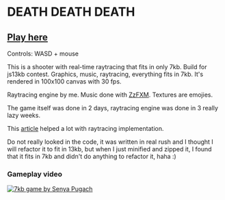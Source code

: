 # DEATH DEATH DEATH
## [Play here](http://upisfr.ee/game/13k22/)
Controls: WASD + mouse

This is a shooter with real-time raytracing that fits in only 7kb.
Build for js13kb contest.
Graphics, music, raytracing, everything fits in 7kb.
It's rendered in 100x100 canvas with 30 fps.

Raytracing engine by me. Music done with [ZzFXM](https://github.com/keithclark/ZzFXM). Textures are emojies.

The game itself was done in 2 days, raytracing engine was done in 3 really lazy weeks.

This [article](https://www.gabrielgambetta.com/computer-graphics-from-scratch/00-introduction.html) helped a lot with raytracing implementation.

Do not really looked in the code, it was written in real rush and I thought I will refactor it to fit in 13kb, but when I just minified and zipped it, I found that it fits in 7kb and didn't do anything to refactor it, haha :) 

### Gameplay video
[![7kb game by Senya Pugach](https://i.ytimg.com/vi/FrYP45gaH_g/hqdefault.jpg)](https://youtu.be/FrYP45gaH_g "DEATH DEATH DEATH")
